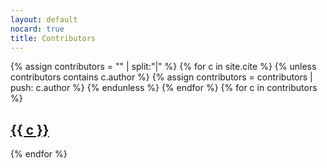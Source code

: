 ```yaml
---
layout: default
nocard: true
title: Contributors
---
```

{% assign contributors = "" | split:"|"  %}
{% for c in site.cite %}
    {% unless contributors contains c.author %}
        {% assign contributors = contributors | push: c.author %}
    {% endunless %}
{% endfor %}
{% for c in contributors %}
<div class="card">
    <h2><a href="/contributors/{{ c }}">{{ c }}</a></h2>
</div>
{% endfor %}
